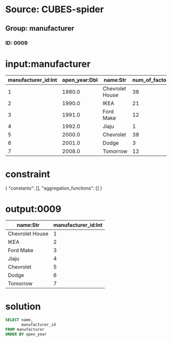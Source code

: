 # Source: CUBES-spider
## Group: manufacturer
### ID: 0009

# input:manufacturer

| manufacturer_id:Int | open_year:Dbl | name:Str | num_of_factories:Int | num_of_shops:Int |
|---|---|---|---|---|
| 1 | 1980.0 | Chevrolet House | 36 | 8 |
| 2 | 1990.0 | IKEA | 21 | 19 |
| 3 | 1991.0 | Ford Make | 12 | 2 |
| 4 | 1992.0 | Jiaju | 1 | 35 |
| 5 | 2000.0 | Chevrolet | 38 | 24 |
| 6 | 2001.0 | Dodge | 3 | 7 |
| 7 | 2008.0 | Tomorrow | 12 | 4 |

# constraint

{
  "constants": [],
  "aggregation_functions": []
}

# output:0009

| name:Str | manufacturer_id:Int |
|---|---|
| Chevrolet House | 1 |
| IKEA | 2 |
| Ford Make | 3 |
| Jiaju | 4 |
| Chevrolet | 5 |
| Dodge | 6 |
| Tomorrow | 7 |

# solution

```sql
SELECT name,
       manufacturer_id
FROM manufacturer
ORDER BY open_year
```

